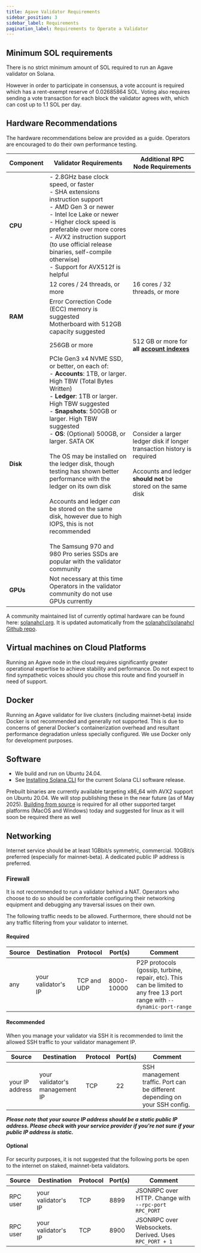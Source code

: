 ```yaml
---
title: Agave Validator Requirements
sidebar_position: 3
sidebar_label: Requirements
pagination_label: Requirements to Operate a Validator
---
```


## Minimum SOL requirements

There is no strict minimum amount of SOL required to run an Agave validator on Solana.

However in order to participate in consensus, a vote account is required which
has a rent-exempt reserve of 0.02685864 SOL. Voting also requires sending a vote
transaction for each block the validator agrees with, which can cost up to
1.1 SOL per day.

## Hardware Recommendations

The hardware recommendations below are provided as a guide.  Operators are encouraged to do their own performance testing.

| Component | Validator Requirements | Additional RPC Node Requirements |
|-----------|------------------------|----------------------------------|
| **CPU**   | - 2.8GHz base clock speed, or faster<br />- SHA extensions instruction support<br />- AMD Gen 3 or newer<br />- Intel Ice Lake or newer<br />- Higher clock speed is preferable over more cores<br />- AVX2 instruction support (to use official release binaries, self-compile otherwise)<br />- Support for AVX512f is helpful<br />||
| | 12 cores / 24 threads, or more  | 16 cores / 32 threads, or more |
| **RAM**   | Error Correction Code (ECC) memory is suggested<br />Motherboard with 512GB capacity suggested ||
| | 256GB or more| 512 GB or more for **all [account indexes](https://docs.solanalabs.com/operations/setup-an-rpc-node#account-indexing)** |
| **Disk**  | PCIe Gen3 x4 NVME SSD, or better, on each of: <br />- **Accounts**: 1TB, or larger. High TBW (Total Bytes Written)<br />- **Ledger**: 1TB or larger. High TBW suggested<br />- **Snapshots**: 500GB or larger. High TBW suggested<br />- **OS**: (Optional) 500GB, or larger. SATA OK<br /><br />The OS may be installed on the ledger disk, though testing has shown better performance with the ledger on its own disk<br /><br />Accounts and ledger *can* be stored on the same disk, however due to high IOPS, this is not recommended<br /><br />The Samsung 970 and 980 Pro series SSDs are popular with the validator community | Consider a larger ledger disk if longer transaction history is required<br /><br />Accounts and ledger **should not** be stored on the same disk |
| **GPUs**  | Not necessary at this time<br />Operators in the validator community do not use GPUs currently | |

A community maintained list of currently optimal hardware can be found here: [solanahcl.org](https://solanahcl.org/). It is updated automatically from the [solanahcl/solanahcl Github repo](https://github.com/solanahcl/solanahcl).

## Virtual machines on Cloud Platforms

Running an Agave node in the cloud requires significantly greater
operational expertise to achieve stability and performance. Do not
expect to find sympathetic voices should you chose this route and
find yourself in need of support.

## Docker

Running an Agave validator for live clusters (including mainnet-beta) inside Docker is
not recommended and generally not supported. This is due to concerns of general
Docker's containerization overhead and resultant performance degradation unless
specially configured. We use Docker only for development purposes.

## Software

- We build and run on Ubuntu 24.04.
- See [Installing Solana CLI](../cli/install.md) for the current Solana CLI software release.

Prebuilt binaries are currently available targeting x86_64 with AVX2 support on Ubuntu 20.04. We
will stop publishing these in the near future (as of May 2025).
[Building from source](https://docs.anza.xyz/cli/install#build-from-source) is required for all
other supported target platforms (MacOS and Windows) today and suggested for linux as it will soon
be required there as well

## Networking
Internet service should be at least 1GBbit/s symmetric, commercial. 10GBit/s preferred (especially for mainnet-beta).
A dedicated public IP address is preferred.

### Firewall
It is not recommended to run a validator behind a NAT. Operators who choose to
do so should be comfortable configuring their networking equipment and debugging
any traversal issues on their own.

The following traffic needs to be allowed. Furthermore, there should not be any traffic filtering from your validator to internet.

#### Required

| Source | Destination         | Protocol    | Port(s)    | Comment                                                                                                                  |
|--------|---------------------|-------------|------------|--------------------------------------------------------------------------------------------------------------------------|
| any    | your validator's IP | TCP and UDP | 8000-10000 | P2P protocols (gossip, turbine, repair, etc). This can be limited to any free 13 port range with  `--dynamic-port-range` |

#### Recommended
When you manage your validator via SSH it is recommended to limit the allowed SSH traffic to your validator management IP.

| Source          | Destination                    | Protocol | Port(s) | Comment                                                                     |
|-----------------|--------------------------------|----------|---------|-----------------------------------------------------------------------------|
| your IP address | your validator's management IP | TCP      | 22      | SSH management traffic. Port can be different depending on your SSH config. |

***Please note that your source IP address should be a static public IP address. Please check with your service provider if you're not sure if your public IP address is static.***

#### Optional
For security purposes, it is not suggested that the following ports be open to
the internet on staked, mainnet-beta validators.

| Source   | Destination         | Protocol | Port(s) | Comment                                                |
|----------|---------------------|----------|---------|--------------------------------------------------------|
| RPC user | your validator's IP | TCP      | 8899    | JSONRPC over HTTP. Change with `--rpc-port RPC_PORT`   |
| RPC user | your validator's IP | TCP      | 8900    | JSONRPC over Websockets. Derived. Uses  `RPC_PORT + 1` |

